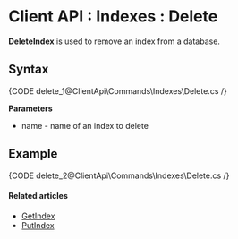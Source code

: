 # Client API : Indexes : Delete

**DeleteIndex** is used to remove an index from a database.

## Syntax

{CODE delete_1@ClientApi\Commands\Indexes\Delete.cs /}

**Parameters**   

- name - name of an index to delete   

## Example

{CODE delete_2@ClientApi\Commands\Indexes\Delete.cs /}

#### Related articles

- [GetIndex](../../../client-api/commands/indexes/get)  
- [PutIndex](../../../client-api/commands/indexes/put)  